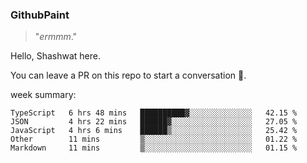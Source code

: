 
### GithubPaint

>"*ermmm*." 

Hello, Shashwat here.

You can leave a PR on this repo to start a conversation 🌝.

week summary: 
<!--START_SECTION:waka-->
```text
TypeScript   6 hrs 48 mins   ██████████▓░░░░░░░░░░░░░░   42.15 % 
JSON         4 hrs 22 mins   ██████▓░░░░░░░░░░░░░░░░░░   27.05 % 
JavaScript   4 hrs 6 mins    ██████▒░░░░░░░░░░░░░░░░░░   25.42 % 
Other        11 mins         ▒░░░░░░░░░░░░░░░░░░░░░░░░   01.22 % 
Markdown     11 mins         ▒░░░░░░░░░░░░░░░░░░░░░░░░   01.15 % 
```
<!--END_SECTION:waka-->

